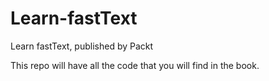 # Learn-fastText
Learn fastText, published by Packt

This repo will have all the code that you will  find in the book.
